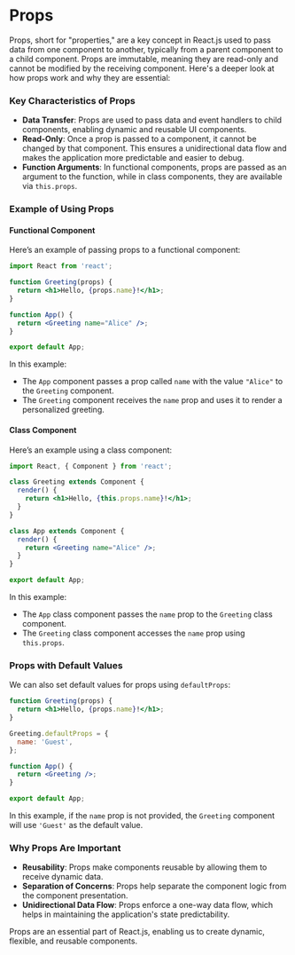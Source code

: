 # Props

Props, short for "properties," are a key concept in React.js used to pass data from one component to another, typically from a parent component to a child component. Props are immutable, meaning they are read-only and cannot be modified by the receiving component. Here's a deeper look at how props work and why they are essential:

### Key Characteristics of Props
- **Data Transfer**: Props are used to pass data and event handlers to child components, enabling dynamic and reusable UI components.
- **Read-Only**: Once a prop is passed to a component, it cannot be changed by that component. This ensures a unidirectional data flow and makes the application more predictable and easier to debug.
- **Function Arguments**: In functional components, props are passed as an argument to the function, while in class components, they are available via `this.props`.

### Example of Using Props

#### Functional Component
Here’s an example of passing props to a functional component:

```jsx
import React from 'react';

function Greeting(props) {
  return <h1>Hello, {props.name}!</h1>;
}

function App() {
  return <Greeting name="Alice" />;
}

export default App;
```

In this example:
- The `App` component passes a prop called `name` with the value `"Alice"` to the `Greeting` component.
- The `Greeting` component receives the `name` prop and uses it to render a personalized greeting.

#### Class Component
Here’s an example using a class component:

```jsx
import React, { Component } from 'react';

class Greeting extends Component {
  render() {
    return <h1>Hello, {this.props.name}!</h1>;
  }
}

class App extends Component {
  render() {
    return <Greeting name="Alice" />;
  }
}

export default App;
```

In this example:
- The `App` class component passes the `name` prop to the `Greeting` class component.
- The `Greeting` class component accesses the `name` prop using `this.props`.

### Props with Default Values
We can also set default values for props using `defaultProps`:

```jsx
function Greeting(props) {
  return <h1>Hello, {props.name}!</h1>;
}

Greeting.defaultProps = {
  name: 'Guest',
};

function App() {
  return <Greeting />;
}

export default App;
```

In this example, if the `name` prop is not provided, the `Greeting` component will use `'Guest'` as the default value.

### Why Props Are Important
- **Reusability**: Props make components reusable by allowing them to receive dynamic data.
- **Separation of Concerns**: Props help separate the component logic from the component presentation.
- **Unidirectional Data Flow**: Props enforce a one-way data flow, which helps in maintaining the application's state predictability.

Props are an essential part of React.js, enabling us to create dynamic, flexible, and reusable components.
